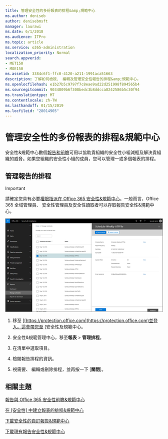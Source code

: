 ```yaml
---
title: 管理安全性的多份報表的排程&amp;規範中心
ms.author: deniseb
author: denisebmsft
manager: laurawi
ms.date: 6/1/2018
ms.audience: ITPro
ms.topic: article
ms.service: o365-administration
localization_priority: Normal
search.appverid:
- MET150
- MOE150
ms.assetid: 3384c6f1-ffc0-4120-a211-1991aca51663
description: 了解如何檢視、 編輯及管理安全性報告的排程&amp;規範中心。
ms.openlocfilehash: e1b27b5c9797f7c8eae9ad22d251998f894565b4
ms.sourcegitcommit: 9034809b6f308bedc3b8ddcca8242586b5c30f94
ms.translationtype: MT
ms.contentlocale: zh-TW
ms.lasthandoff: 01/15/2019
ms.locfileid: "28014905"
---
```

# <a name="manage-schedules-for-multiple-reports-in-the-security-amp-compliance-center"></a>管理安全性的多份報表的排程&amp;規範中心

安全性&amp;規範中心數個[報告和前瞻](reports-and-insights-in-security-and-compliance.md)可用以協助貴組織的安全性小組減輕及解決貴組織的威脅。如果您組織的安全性小組的成員，您可以管理一或多個報表的排程。 
  
## <a name="manage-schedules-for-reports"></a>管理報告的排程

> [!IMPORTANT]
> 請確定您具有必要[權限指派在 Office 365 安全性&amp;規範中心](permissions-in-the-security-and-compliance-center.md)。一般而言，Office 365 全域管理員、 安全性管理員及安全性讀取者可以存取報告安全性&amp;規範中心。 
  
![安全性&amp;規範中心選擇報告\>管理排程](media/efa5e2f9-bf73-4f85-acea-f1ca7e2bca5e.png)

1. 移至 [[https://protection.office.com](https://protection.office.com)並登入。這會帶您至 [安全性及規範中心。

2. 安全性&amp;規範管理中心，移至**報表** \> **管理排程**。
    
3. 在清單中選取項目。
    
4. 檢閱報告排程的資訊。
    
5. 視需要、 編輯或刪除排程，並再按一下 [**關閉**]。
    
## <a name="related-topics"></a>相關主題

[報告與 Office 365 安全性前瞻&amp;規範中心](reports-and-insights-in-security-and-compliance.md)
  
[在 [安全性] 中建立報表的排程&amp;規範中心](create-a-schedule-for-a-report.md)
  
[下載安全性的自訂報告&amp;規範中心](set-up-and-download-a-custom-report.md)
  
[下載現有報告安全性&amp;規範中心](download-existing-reports.md)
  

